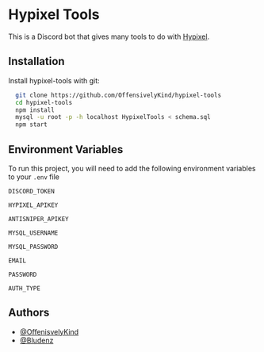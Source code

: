 
# Hypixel Tools

This is a Discord bot that gives many tools to do with [Hypixel](https://hypixel.net).


## Installation

Install hypixel-tools with git:

```bash
  git clone https://github.com/OffensivelyKind/hypixel-tools
  cd hypixel-tools
  npm install
  mysql -u root -p -h localhost HypixelTools < schema.sql
  npm start
```
    
## Environment Variables

To run this project, you will need to add the following environment variables to your `.env` file

`DISCORD_TOKEN`

`HYPIXEL_APIKEY`

`ANTISNIPER_APIKEY`

`MYSQL_USERNAME`

`MYSQL_PASSWORD`

`EMAIL`

`PASSWORD`

`AUTH_TYPE`


## Authors

- [@OffenisvelyKind](https://www.github.com/OffensivelyKind)
- [@Bludenz](https://www.github.com/Bludenz)

